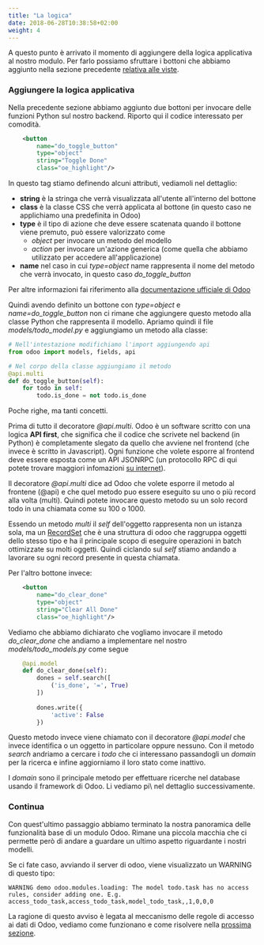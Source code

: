 ```yaml
---
title: "La logica"
date: 2018-06-28T10:38:58+02:00
weight: 4
---
```


A questo punto è arrivato il momento di aggiungere della logica applicativa al nostro modulo. Per farlo possiamo sfruttare i bottoni che abbiamo aggiunto nella sezione precedente [relativa alle viste](/odoo.workshop/first_app/prime_viste/).


### Aggiungere la logica applicativa

Nella precedente sezione abbiamo aggiunto due bottoni per invocare delle funzioni Python sul nostro backend. Riporto qui il codice interessato per comodità.

```xml
    <button 
        name="do_toggle_button" 
        type="object"
        string="Toggle Done"
        class="oe_highlight"/>
```

In questo tag stiamo definendo alcuni attributi, vediamoli nel dettaglio:

- **string** è la stringa che verrà visualizzata all'utente all'interno del bottone
- **class** è la classe CSS che verrà applicata al bottone (in questo caso ne applichiamo una predefinita in Odoo)
- **type** è il tipo di azione che deve essere scatenata quando il bottone viene premuto, può essere valorizzato come 
    - _object_ per invocare un metodo del modello
    - _action_ per invocare un'azione generica (come quella che abbiamo utilizzato per accedere all'applicazione)
- **name** nel caso in cui _type=object_ name rappresenta il nome del metodo che verrà invocato, in questo caso _do\_toggle\_button_

Per altre informazioni fai riferimento alla [documentazione ufficiale di Odoo](https://www.odoo.com/documentation/11.0/reference/views.html#reference-views-list-button)

Quindi avendo definito un bottone con _type=object_ e _name=do\_toggle\_button_ non ci rimane che aggiungere questo metodo alla classe Python che rappresenta il modello. Apriamo quindi il file _models/todo\_model.py_ e aggiungiamo un metodo alla classe:

```python
# Nell'intestazione modifichiamo l'import aggiungendo api
from odoo import models, fields, api
```

```python
# Nel corpo della classe aggiungiamo il metodo
@api.multi
def do_toggle_button(self):
    for todo in self:
        todo.is_done = not todo.is_done
```

Poche righe, ma tanti concetti. 

Prima di tutto il decoratore _@api.multi_. Odoo è un software scritto con una logica **API first**, che significa che il codice che scrivete nel backend (in Python) è completamente slegato da quello che avviene nel frontend (che invece è scritto in Javascript). Ogni funzione che volete esporre al frontend deve essere esposta come un API JSONRPC (un protocollo RPC di qui potete trovare maggiori infomazioni [su internet](https://en.wikipedia.org/wiki/JSON-RPC)).

Il decoratore _@api.multi_ dice ad Odoo che volete esporre il metodo al frontene (@api) e che quel metodo puo essere eseguito su uno o più record alla volta (multi). Quindi potete invocare questo metodo su un solo record todo in una chiamata come su 100 o 1000.

Essendo un metodo _multi_ il _self_ dell'oggetto rappresenta non un istanza sola, ma un [RecordSet](https://www.odoo.com/documentation/11.0/reference/orm.html) che è una struttura di odoo che raggruppa oggetti dello stesso tipo e ha il principale scopo di eseguire operazioni in batch ottimizzate su molti oggetti. Quindi ciclando sul _self_ stiamo andando a lavorare su ogni record presente in questa chiamata.

Per l'altro bottone invece:

```xml
    <button 
        name="do_clear_done" 
        type="object"
        string="Clear All Done"
        class="oe_highlight"/>
```

Vediamo che abbiamo dichiarato che vogliamo invocare il metodo _do\_clear\_done_ che andiamo a implementare nel nostro _models/todo\_models.py_ come segue

```python
    @api.model
    def do_clear_done(self):
        dones = self.search([
            ('is_done', '=', True)
        ])
        
        dones.write({
            'active': False
        })
```

Questo metodo invece viene chiamato con il decoratore _@api.model_ che invece identifica o un oggetto in particolare oppure nessuno. Con il metodo _search_ andriamo a cercare i _todo_ che ci interessano passandogli un _domain_ per la ricerca e infine aggiorniamo il loro stato come inattivo.

I _domain_ sono il principale metodo per effettuare ricerche nel database usando il framework di Odoo. Li vediamo pi\ nel dettaglio successivamente.


### Continua

Con quest'ultimo passaggio abbiamo terminato la nostra panoramica delle funzionalità base di un modulo Odoo. Rimane una piccola macchia che ci permette però di andare a guardare un ultimo aspetto riguardante i nostri modelli.

Se ci fate caso, avviando il server di odoo, viene visualizzato un WARNING di questo tipo:

```
WARNING demo odoo.modules.loading: The model todo.task has no access rules, consider adding one. E.g. access_todo_task,access_todo_task,model_todo_task,,1,0,0,0
```

La ragione di questo avviso è legata al meccanismo delle regole di accesso ai dati di Odoo, vediamo come funzionano e come risolvere nella [prossima sezione](/odoo.workshop/first_app/controllo_accessi/).